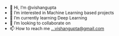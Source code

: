 - 👋 Hi, I’m @vishangupta
- 👀 I’m interested in Machine Learning based projects
- 🌱 I’m currently learning Deep Learning
- 💞️ I’m looking to collaborate on 
- 📫 How to reach me ...vishangupta@gmail.com

<!---
vishangupta/vishangupta is a ✨ special ✨ repository because its `README.md` (this file) appears on your GitHub profile.
You can click the Preview link to take a look at your changes.
--->
